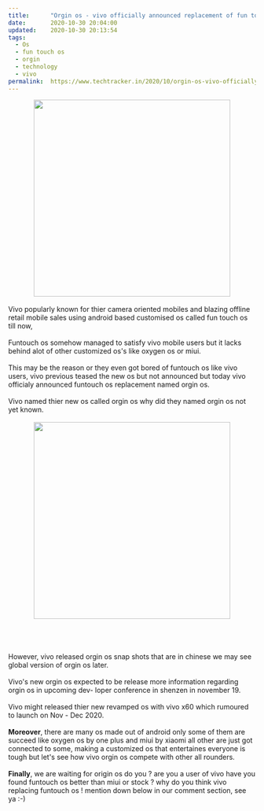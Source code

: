 ```yaml
---
title:		"Orgin os - vivo officially announced replacement of fun touch os !"
date:		2020-10-30 20:04:00
updated:	2020-10-30 20:13:54
tags: 
  - Os
  - fun touch os
  - orgin
  - technology
  - vivo	
permalink:	https://www.techtracker.in/2020/10/orgin-os-vivo-officially-confirms.html
---
```


<div><div class="separator" style="clear: both; text-align: center;">
  <a href="https://lh3.googleusercontent.com/-zwEPKLgk4Ok/X5wkdUP3jYI/AAAAAAAACBE/ObNFSootBbcOWJm_4KlpzNL1yOj_RQUfgCLcBGAsYHQ/s1600/1604068466068534-0.png" imageanchor="1" style="margin-left: 1em; margin-right: 1em;">
    <img border="0" src="https://lh3.googleusercontent.com/-zwEPKLgk4Ok/X5wkdUP3jYI/AAAAAAAACBE/ObNFSootBbcOWJm_4KlpzNL1yOj_RQUfgCLcBGAsYHQ/s1600/1604068466068534-0.png" width="400">
  </a>
</div></div><div><br></div><div>Vivo popularly known for thier camera oriented mobiles and blazing offline retail mobile sales using android based customised os called fun touch os till now,<br></div><div><br></div><div><div>Funtouch os somehow managed to satisfy vivo mobile users but it lacks behind alot of other customized os's like oxygen os or miui.</div><div><br></div><div>This may be the reason or they even got bored of funtouch os like vivo users, vivo previous teased the new os but not announced but today vivo officialy announced funtouch os replacement named orgin os.</div><div><br></div><div>Vivo named thier new os called orgin os why did they named orgin os not yet known.</div><div><br></div><div><div class="separator" style="clear: both; text-align: center;"><div class="separator" style="clear: both; text-align: center;">
  <a href="https://lh3.googleusercontent.com/-fwFmdn58wKM/X5wmbVqnvoI/AAAAAAAACBQ/Ts1f35GJ10c1Ai_DGnQWTT7BkheB5M6bwCLcBGAsYHQ/s1600/1604068969072170-0.png" imageanchor="1" style="margin-left: 1em; margin-right: 1em;">
    <img border="0" src="https://lh3.googleusercontent.com/-fwFmdn58wKM/X5wmbVqnvoI/AAAAAAAACBQ/Ts1f35GJ10c1Ai_DGnQWTT7BkheB5M6bwCLcBGAsYHQ/s1600/1604068969072170-0.png" width="400">
  </a>
</div><br></div><div class="separator" style="clear: both; text-align: center;"><br></div><br></div><div><br></div><div>However, vivo released orgin os snap shots that are in chinese we may see global version of orgin os later.</div><div><br></div><div>Vivo's new orgin os expected to be release more information regarding orgin os in upcoming dev- loper conference in shenzen in november 19.</div><div><br></div><div>Vivo might released thier new revamped os with vivo x60 which rumoured to launch on Nov - Dec 2020.</div><div><br></div><div><b>Moreover</b>, there are many os made out of android only some of them are succeed like oxygen os by one plus and miui by xiaomi all other are just got connected to some, making a customized os that entertaines everyone is tough but let's see how vivo orgin os compete with other all rounders.</div><div><br></div><div><b>Finally</b>, we are waiting for origin os do you ? are you a user of vivo have you found funtouch os better than miui or stock ? why do you think vivo replacing funtouch os ! mention down below in our comment section, see ya :-)</div></div>
<!-- no comments on this post -->